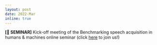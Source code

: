 ```yaml
---
layout: post
date: 2022-Mar
inline: true
---
```


**[🤖 SEMINAR]** Kick-off meeting of the Benchmarking speech acquisition in humans & machines online seminar (click [here](https://docs.google.com/document/d/1HpCP6syeTIuC_DkpPKlNmpm0vX6LYm-GgzkAEuY9Fjk/edit?usp=sharing) to join us!)
